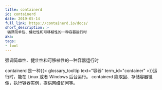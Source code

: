 ```yaml
---
title: containerd
id: containerd
date: 2019-05-14
full_link: https://containerd.io/docs/
short_description: >
 强调简单性、健壮性和可移植性的一种容器运行时
aka:
tags:
- tool
---
```

<!--
title: containerd
id: containerd
date: 2019-05-14
full_link: https://containerd.io/docs/
short_description: >
  A container runtime with an emphasis on simplicity, robustness and portability

aka:
tags:
- tool
-->

<!--
 A container runtime with an emphasis on simplicity, robustness and portability
-->
 强调简单性、健壮性和可移植性的一种容器运行时

<!--more-->

<!--
containerd is a {{< glossary_tooltip text="container" term_id="container" >}} runtime
that runs as a daemon on Linux or Windows. containerd takes care of fetching and
storing container images, executing containers, providing network access, and more.
-->
containerd 是一种{{< glossary_tooltip text="容器" term_id="container" >}}运行时，能在 Linux 或者 Windows 后台运行。
containerd 能取回、存储容器镜像，执行容器实例，提供网络访问等。
